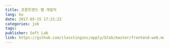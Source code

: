 ```yaml
---
title: 프론트엔드 웹 개발자
lang: ko
date: 2017-05-15 17:21:22
categories: job
tags:
publisher: Soft Lab
link: https://github.com/classtinginc/apply/blob/master/frontend-web.md
---
```

